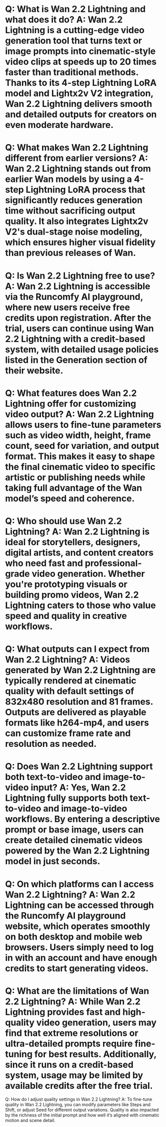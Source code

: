 Q:
What is Wan 2.2 Lightning and what does it do?
A:
Wan 2.2 Lightning is a cutting-edge video generation tool that turns text or image prompts into cinematic-style video clips at speeds up to 20 times faster than traditional methods. Thanks to its 4-step Lightning LoRA model and Lightx2v V2 integration, Wan 2.2 Lightning delivers smooth and detailed outputs for creators on even moderate hardware.
===
Q:
What makes Wan 2.2 Lightning different from earlier versions?
A:
Wan 2.2 Lightning stands out from earlier Wan models by using a 4-step Lightning LoRA process that significantly reduces generation time without sacrificing output quality. It also integrates Lightx2v V2's dual-stage noise modeling, which ensures higher visual fidelity than previous releases of Wan.
===
Q:
Is Wan 2.2 Lightning free to use?
A:
Wan 2.2 Lightning is accessible via the Runcomfy AI playground, where new users receive free credits upon registration. After the trial, users can continue using Wan 2.2 Lightning with a credit-based system, with detailed usage policies listed in the Generation section of their website.
===
Q:
What features does Wan 2.2 Lightning offer for customizing video output?
A:
Wan 2.2 Lightning allows users to fine-tune parameters such as video width, height, frame count, seed for variation, and output format. This makes it easy to shape the final cinematic video to specific artistic or publishing needs while taking full advantage of the Wan model’s speed and coherence.
===
Q:
Who should use Wan 2.2 Lightning?
A:
Wan 2.2 Lightning is ideal for storytellers, designers, digital artists, and content creators who need fast and professional-grade video generation. Whether you're prototyping visuals or building promo videos, Wan 2.2 Lightning caters to those who value speed and quality in creative workflows.
===
Q:
What outputs can I expect from Wan 2.2 Lightning?
A:
Videos generated by Wan 2.2 Lightning are typically rendered at cinematic quality with default settings of 832x480 resolution and 81 frames. Outputs are delivered as playable formats like h264-mp4, and users can customize frame rate and resolution as needed.
===
Q:
Does Wan 2.2 Lightning support both text-to-video and image-to-video input?
A:
Yes, Wan 2.2 Lightning fully supports both text-to-video and image-to-video workflows. By entering a descriptive prompt or base image, users can create detailed cinematic videos powered by the Wan 2.2 Lightning model in just seconds.
===
Q:
On which platforms can I access Wan 2.2 Lightning?
A:
Wan 2.2 Lightning can be accessed through the Runcomfy AI playground website, which operates smoothly on both desktop and mobile web browsers. Users simply need to log in with an account and have enough credits to start generating videos.
===
Q:
What are the limitations of Wan 2.2 Lightning?
A:
While Wan 2.2 Lightning provides fast and high-quality video generation, users may find that extreme resolutions or ultra-detailed prompts require fine-tuning for best results. Additionally, since it runs on a credit-based system, usage may be limited by available credits after the free trial.
===
Q:
How do I adjust quality settings in Wan 2.2 Lightning?
A:
To fine-tune quality in Wan 2.2 Lightning, you can modify parameters like Steps and Shift, or adjust Seed for different output variations. Quality is also impacted by the richness of the initial prompt and how well it’s aligned with cinematic motion and scene detail.